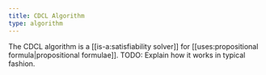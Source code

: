 ```yaml
---
title: CDCL Algorithm
type: algorithm
---
```


The CDCL algorithm is a [[is-a:satisfiability solver]] for [[uses:propositional formula|propositional formulae]].
TODO: Explain how it works in typical fashion.
